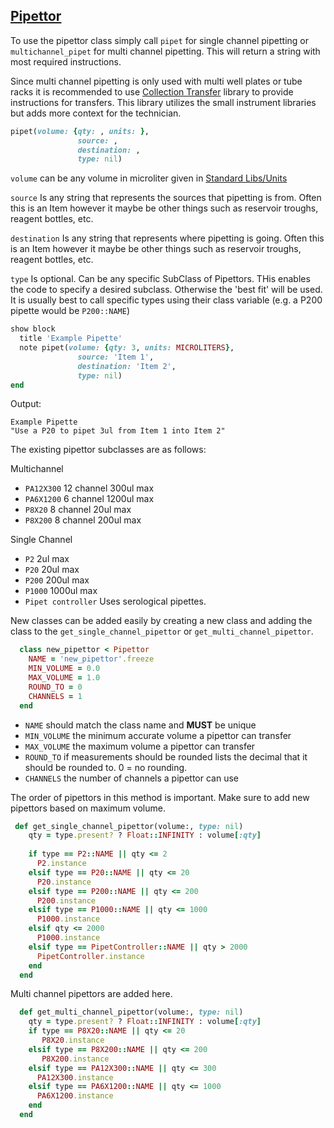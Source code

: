 ## [Pipettor](https://github.com/aquariumbio/protocol-base/blob/main/small_instruments/libraries/pipettors/source.rb)
To use the pipettor class simply call `pipet` for single channel pipetting or `multichannel_pipet` for multi channel pipetting.  This will return a string with most required instructions.

Since multi channel pipetting is only used with multi well plates or tube racks it is recommended to use [Collection Transfer](https://github.com/aquariumbio/protocol-base/tree/main/collection_management/libraries/collectiontransfer) library to provide instructions for transfers.  This library utilizes the small instrument libraries but adds more context for the technician.

``` Ruby
pipet(volume: {qty: , units: },
               source: ,
               destination: ,
               type: nil)
```

`volume` can be any volume in microliter given in [Standard Libs/Units](https://github.com/aquariumbio/protocol-base/tree/main/standard_libs/libraries/units)

`source` Is any string that represents the sources that pipetting is from.  Often this is an Item however it maybe be other things such as reservoir troughs, reagent bottles, etc.

`destination` Is any string that represents where pipetting is going.  Often this is an Item however it maybe be other things such as reservoir troughs, reagent bottles, etc.

`type` Is optional.  Can be any specific SubClass of Pipettors.  THis enables the code to specify a desired subclass.  Otherwise the 'best fit' will be used.  It is usually best to call specific types using their class variable (e.g. a P200 pipette would be `P200::NAME`)

```Ruby
show block
  title 'Example Pipette'
  note pipet(volume: {qty: 3, units: MICROLITERS},
               source: 'Item 1',
               destination: 'Item 2',
               type: nil)
end
```

Output:
```
Example Pipette
"Use a P20 to pipet 3ul from Item 1 into Item 2"
```

The existing pipettor subclasses are as follows:

Multichannel
- `PA12X300` 12 channel 300ul max
- `PA6X1200` 6 channel 1200ul max
- `P8X20` 8 channel 20ul max
- `P8X200` 8 channel 200ul max

Single Channel
- `P2` 2ul max
- `P20` 20ul max
- `P200` 200ul max
- `P1000` 1000ul max
- `Pipet controller` Uses serological pipettes.


New classes can be added easily by creating a new class and adding the class to the `get_single_channel_pipettor` or `get_multi_channel_pipettor`.

```Ruby
  class new_pipettor < Pipettor
    NAME = 'new_pipettor'.freeze
    MIN_VOLUME = 0.0
    MAX_VOLUME = 1.0
    ROUND_TO = 0
    CHANNELS = 1
  end
```
- `NAME` should match the class name and **MUST** be unique
- `MIN_VOLUME` the minimum accurate volume a pipettor can transfer
- `MAX_VOLUME` the maximum volume a pipettor can transfer
- `ROUND_TO` if measurements should be rounded lists the decimal that it 
should be rounded to.  0 = no rounding.
- `CHANNELS` the number of channels a pipettor can use

The order of pipettors in this method is important.  Make sure to add new pipettors based on maximum volume.
```Ruby
 def get_single_channel_pipettor(volume:, type: nil)
    qty = type.present? ? Float::INFINITY : volume[:qty]
  
    if type == P2::NAME || qty <= 2
      P2.instance
    elsif type == P20::NAME || qty <= 20
      P20.instance
    elsif type == P200::NAME || qty <= 200
      P200.instance
    elsif type == P1000::NAME || qty <= 1000
      P1000.instance
    elsif qty <= 2000
      P1000.instance
    elsif type == PipetController::NAME || qty > 2000
      PipetController.instance
    end
  end
```

Multi channel pipettors are added here. 
```Ruby
  def get_multi_channel_pipettor(volume:, type: nil)
    qty = type.present? ? Float::INFINITY : volume[:qty]
    if type == P8X20::NAME || qty <= 20
       P8X20.instance
    elsif type == P8X200::NAME || qty <= 200
       P8X200.instance
    elsif type == PA12X300::NAME || qty <= 300
      PA12X300.instance
    elsif type == PA6X1200::NAME || qty <= 1000
      PA6X1200.instance
    end
  end
```